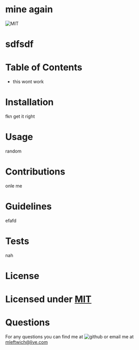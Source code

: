 
  # mine again
  ![MIT](https://img.shields.io/badge/MIT)
  # sdfsdf
  # Table of Contents
  * this wont work
  # Installation
   fkn get it right
  # Usage
   random
  # Contributions
   onle me
  # Guidelines
   efafd
  # Tests
   nah
  # License
   # Licensed under [MIT](https://opensource.org/licenses/MIT) 
  # Questions
   For any questions you can find me at ![github](https://www.https://github.com/mleftwich) or email me at [mleftwich@live.com](mleftwich@live.com) 
